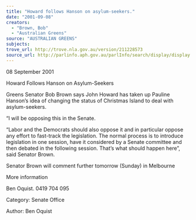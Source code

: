 ```yaml
---
title: "Howard follows Hanson on asylum-seekers."
date: "2001-09-08"
creators:
  - "Brown, Bob"
  - "Australian Greens"
source: "AUSTRALIAN GREENS"
subjects:
trove_url: http://trove.nla.gov.au/version/211228573
source_url: http://parlinfo.aph.gov.au/parlInfo/search/display/display.w3p;query=Id%3A%22media/pressrel/FBW46%22
---
```


 08 September 2001

 Howard Follows Hanson on Asylum-Seekers

 Greens Senator Bob Brown says John Howard has taken up Pauline Hanson’s idea of changing the status of Christmas Island to deal with asylum-seekers.

 “I will be opposing this in the Senate.

 “Labor and the Democrats should also oppose it and in particular oppose any effort to fast-track the legislation. The normal process is to introduce legislation in one session, have it considered by a Senate committee and then debated in the following session. That’s what should happen here”, said Senator Brown.

 Senator Brown will comment further tomorrow (Sunday) in Melbourne

 More information

 Ben Oquist. 0419 704 095

 Category:  Senate Office

 Author:  Ben Oquist

